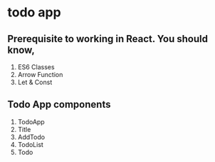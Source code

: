 # todo app

## Prerequisite to working in React. You should know,
1. ES6 Classes
2. Arrow Function
3. Let & Const

## Todo App components
1. TodoApp
2. Title
3. AddTodo
4. TodoList
5. Todo